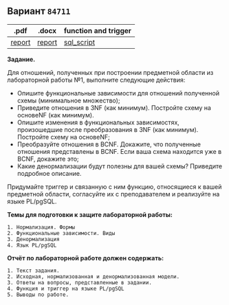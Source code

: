 ## Вариант `84711`

| .pdf                             | .docx                             | function and trigger     |
|----------------------------------|-----------------------------------|--------------------------|
| [report](./docs/report_lab3.pdf) | [report](./docs/report_lab3.docx) | [sql_script](./func_and_trigger.sql) |

**Задание.**

Для отношений, полученных при построении предметной области из лабораторной работы №1, выполните следующие действия:

* Опишите функциональные зависимости для отношений полученной схемы (минимальное множество);
* Приведите отношения в 3NF (как минимум). Постройте схему на основеNF (как минимум).
* Опишите изменения в функциональных зависимостях, произошедшие после преобразования в 3NF (как минимум). Постройте схему на основеNF;
* Преобразуйте отношения в BCNF. Докажите, что полученные отношения представлены в BCNF. Если ваша схема находится уже в BCNF, докажите это;
* Какие денормализации будут полезны для вашей схемы? Приведите подробное описание.

Придумайте триггер и связанную с ним функцию, относящиеся к вашей предметной области, согласуйте их с преподавателем и реализуйте на языке PL/pgSQL.


**Темы для подготовки к защите лабораторной работы:**

    1. Нормализация. Формы
    2. Функциональные зависимости. Виды
    3. Денормализация
    4. Язык PL/pgSQL


**Отчёт по лабораторной работе должен содержать:**

    1. Текст задания.
    2. Исходная, нормализованная и денормализованная модели.
    3. Ответы на вопросы, представленные в задании.
    4. Функция и триггер на языке PL/pgSQL
    5. Выводы по работе.
